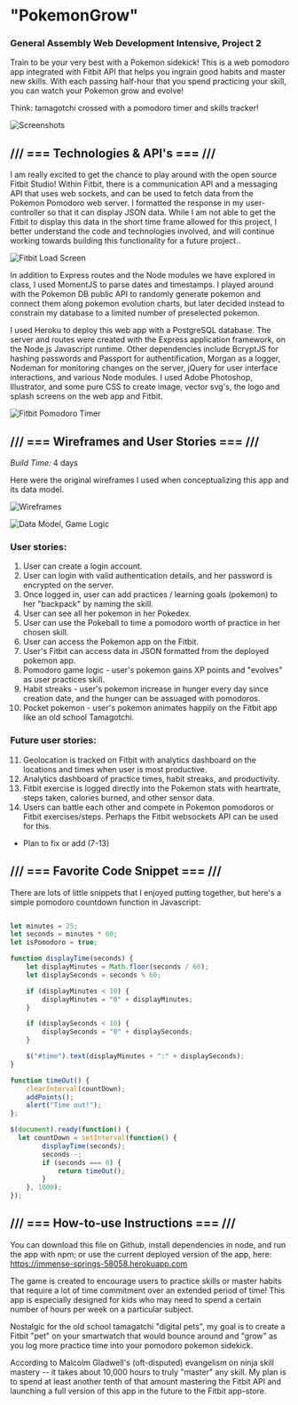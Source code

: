 # "PokemonGrow"  
### General Assembly Web Development Intensive, Project 2

Train to be your very best with a Pokemon sidekick! This is a web pomodoro app integrated with Fitbit API that helps you ingrain good habits and master new skills. With each passing half-hour that you spend practicing your skill, you can watch your Pokemon grow and evolve!

Think: tamagotchi crossed with a pomodoro timer and skills tracker!

![Screenshots](https://github.com/kaizenagility/PokemonGrow/blob/master/wireframes/screenshots/allScreens.jpg "Screenshots of My App")



## /// === **Technologies & API's** === ///

I am really excited to get the chance to play around with the open source Fitbit Studio! Within Fitbit, there is a communication API and a messaging API that uses web sockets, and can be used to fetch data from the Pokemon Pomodoro web server. I formatted the response in my user-controller so that it can display JSON data. While I am not able to get the Fitbit to display this data in the short time frame allowed for this project, I better understand the code and technologies involved, and will continue working towards building this functionality for a future project..

![Fitbit Load Screen](https://github.com/kaizenagility/PokemonGrow/blob/master/wireframes/myfitbitapp_loadscreen.jpg "Fitbit App Load Screen")

In addition to Express routes and the Node modules we have explored in class, I used MomentJS to parse dates and timestamps. I played around with the Pokemon DB public API to randomly generate pokemon and connect them along pokemon evolution charts, but later decided instead to constrain my database to a limited number of preselected pokemon.

I used Heroku to deploy this web app with a PostgreSQL database. The server and routes were created with the Express application framework, on the Node.js Javascript runtime. Other dependencies include BcryptJS for hashing passwords and Passport for authentification, Morgan as a logger, Nodeman for monitoring changes on the server, jQuery for user interface interactions, and various Node modules. I used Adobe Photoshop, Illustrator, and some pure CSS to create image, vector svg's, the logo and splash screens on the web app and Fitbit.

![Fitbit Pomodoro Timer](https://github.com/kaizenagility/PokemonGrow/blob/master/wireframes/fitbitapp_spinningtimer.jpg "Fitbit Spinning Pomodoro TImer")




## /// === **Wireframes and User Stories** === ///

_Build Time:_ 4 days 

Here were the original wireframes I used when conceptualizing this app and its data model.

![Wireframes](https://github.com/kaizenagility/PokemonGrow/blob/master/wireframes/wireframes/wireframe.jpg "Wireframe")

![Data Model, Game Logic](https://github.com/kaizenagility/PokemonGrow/blob/master/wireframes/wireframes/data_model.jpg "Data Model, Game Logic")

### User stories:

  1. User can create a login account.
  2. User can login with valid authentication details, and her password is encrypted on the server.
  3. Once logged in, user can add practices / learning goals (pokemon) to her "backpack" by naming the skill.
  4. User can see all her pokemon in her Pokedex.
  5. User can use the Pokeball to time a pomodoro worth of practice in her chosen skill.
  6. User can access the Pokemon app on the Fitbit.
  7. User's Fitbit can access data in JSON formatted from the deployed pokemon app.
  8. Pomodoro game logic - user's pokemon gains XP points and "evolves" as user practices skill. 
  9. Habit streaks - user's pokemon increase in hunger every day since creation date, and the hunger can be assuaged with pomodoros.
  10. Pocket pokemon - user's pokemon animates happily on the Fitbit app like an old school Tamagotchi.
 
### Future user stories:
  11. Geolocation is tracked on Fitbit with analytics dashboard on the locations and times when user is most productive.
  12. Analytics dashboard of practice times, habit streaks, and productivity.
  13. Fitbit exercise is logged directly into the Pokemon stats with heartrate, steps taken, calories burned, and other sensor data.
  14. Users can battle each other and compete in Pokemon pomodoros or Fitbit exercises/steps. Perhaps the Fitbit websockets API can be used for this.


* Plan to fix or add (7-13)



## /// === **Favorite Code Snippet** === ///

There are lots of little snippets that I enjoyed putting together, but here's a simple pomodoro countdown function in Javascript:

```javascript

let minutes = 25;
let seconds = minutes * 60;
let isPomodoro = true;

function displayTime(seconds) {
    let displayMinutes = Math.floor(seconds / 60);
    let displaySeconds = seconds % 60;

    if (displayMinutes < 10) {
        displayMinutes = "0" + displayMinutes;
    }

    if (displaySeconds < 10) {
        displaySeconds = "0" + displaySeconds;
    }

    $("#time").text(displayMinutes + ":" + displaySeconds);
}

function timeOut() {
    clearInterval(countDown);
    addPoints();
    alert("Time out!");
};

$(document).ready(function() {
  let countDown = setInterval(function() {
        displayTime(seconds);
        seconds--;
        if (seconds === 0) {
            return timeOut();
        }
    }, 1000);
});

```



## /// === **How-to-use Instructions** === ///

You can download this file on Github, install dependencies in node, and run the app with npm; or use the current deployed version of the app, here:
https://immense-springs-58058.herokuapp.com

The game is created to encourage users to practice skills or master habits that require a lot of time commitment over an extended period of time! This app is especially designed for kids who may need to spend a certain number of hours per week on a particular subject. 

Nostalgic for the old school tamagatchi "digital pets", my goal is to create a Fitbit "pet" on your smartwatch that would bounce around and "grow" as you log more practice time into your pomodoro pokemon sidekick. 

According to Malcolm Gladwell's (oft-disputed) evangelism on ninja skill mastery -- it takes about 10,000 hours to truly "master" any skill. My plan is to spend at least another tenth of that amount mastering the Fitbit API and launching a full version of this app in the future to the Fitbit app-store.
